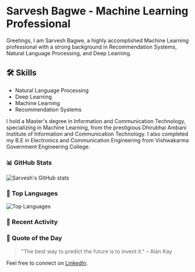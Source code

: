 # Sarvesh Bagwe - Machine Learning Professional

Greetings, I am Sarvesh Bagwe, a highly accomplished Machine Learning professional with a strong background in Recommendation Systems, Natural Language Processing, and Deep Learning.

## 🛠️ Skills
<!--START_SECTION:skills-->
- Natural Language Processing
- Deep Learning
- Machine Learning
- Recommendation Systems
<!--END_SECTION:skills-->

I hold a Master's degree in Information and Communication Technology, specializing in Machine Learning, from the prestigious Dhirubhai Ambani Institute of Information and Communication Technology. I also completed my B.E in Electronics and Communication Engineering from Vishwakarma Government Engineering College.

### 📊 GitHub Stats
![Sarvesh's GitHub stats](https://github-readme-stats.vercel.app/api?username=Sarvesh1814&show_icons=true&theme=radical)

### 🚀 Top Languages
![Top Languages](https://github-readme-stats.vercel.app/api/top-langs/?username=Sarvesh1814&layout=compact&theme=radical)

### 🔄 Recent Activity
<!--START_SECTION:activity-->
<!--END_SECTION:activity-->

### 💬 Quote of the Day
<!--START_SECTION:quote-->
> "The best way to predict the future is to invent it." – Alan Kay
<!--END_SECTION:quote-->

Feel free to connect on [LinkedIn](https://www.linkedin.com/in/sarvesh-bagwe-a482791a4).
